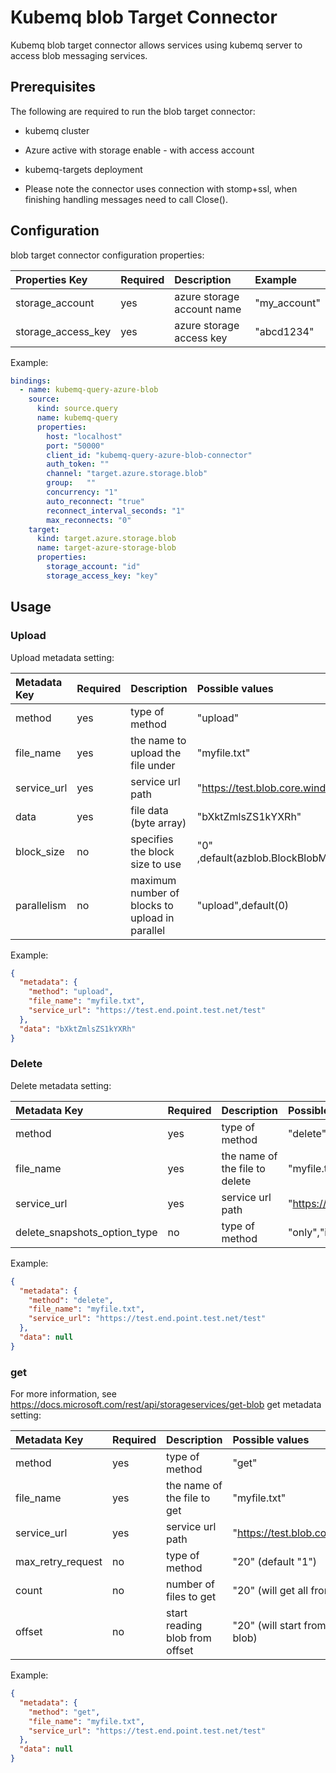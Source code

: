 # Kubemq blob Target Connector

Kubemq blob target connector allows services using kubemq server to access blob messaging services.

## Prerequisites
The following are required to run the blob target connector:

- kubemq cluster
- Azure active with storage enable - with access account
- kubemq-targets deployment


- Please note the connector uses connection with stomp+ssl, when finishing handling messages need to call Close().

## Configuration

blob target connector configuration properties:

| Properties Key                  | Required | Description                                 | Example                                                                |
|:--------------------------------|:---------|:--------------------------------------------|:-----------------------------------------------------------------------|
| storage_account                 | yes     | azure storage account name                   | "my_account" |
| storage_access_key              | yes     | azure storage access key                     | "abcd1234" |


Example:

```yaml
bindings:
  - name: kubemq-query-azure-blob
    source:
      kind: source.query
      name: kubemq-query
      properties:
        host: "localhost"
        port: "50000"
        client_id: "kubemq-query-azure-blob-connector"
        auth_token: ""
        channel: "target.azure.storage.blob"
        group:   ""
        concurrency: "1"
        auto_reconnect: "true"
        reconnect_interval_seconds: "1"
        max_reconnects: "0"
    target:
      kind: target.azure.storage.blob
      name: target-azure-storage-blob
      properties:
        storage_account: "id"
        storage_access_key: "key"
```

## Usage

### Upload

Upload metadata setting:

| Metadata Key      | Required | Description                                    | Possible values                                  |
|:------------------|:---------|:-----------------------------------------------|:-------------------------------------------------|
| method            | yes      | type of method                                 | "upload"                                         |
| file_name         | yes      | the name to upload the file under              | "myfile.txt"                                     |
| service_url       | yes      | service url path                               | "https://test.blob.core.windows.net/test"        |
| data              | yes      | file data (byte array)                         | "bXktZmlsZS1kYXRh"                               |
| block_size        | no       | specifies the block size to use                | "0" ,default(azblob.BlockBlobMaxStageBlockBytes) |
| parallelism       | no       | maximum number of blocks to upload in parallel | "upload",default(0)                              |


Example:

```json
{
  "metadata": {
    "method": "upload",
    "file_name": "myfile.txt",
    "service_url": "https://test.end.point.test.net/test"
  },
  "data": "bXktZmlsZS1kYXRh"
}
```

### Delete

Delete metadata setting:

| Metadata Key                   | Required | Description                             | Possible values                            |
|:-------------------------------|:---------|:----------------------------------------|:-------------------------------------------|
| method                         | yes      | type of method                          | "delete"                                  |
| file_name                      | yes      | the name of the file to delete          | "myfile.txt"                              |
| service_url                    | yes      | service url path                        | "https://test.blob.core.windows.net/test" |
| delete_snapshots_option_type   | no       | type of method                          | "only","include","" (default "")          |


Example:

```json
{
  "metadata": {
    "method": "delete",
    "file_name": "myfile.txt",
    "service_url": "https://test.end.point.test.net/test"
  },
  "data": null
}
```

### get

For more information, see https://docs.microsoft.com/rest/api/storageservices/get-blob
get metadata setting:

| Metadata Key      | Required | Description                             | Possible values                                        |
|:------------------|:---------|:----------------------------------------|:-------------------------------------------------------|
| method            | yes      | type of method                          | "get"                                                  |
| file_name         | yes      | the name of the file to get             | "myfile.txt"                                           |
| service_url       | yes      | service url path                        | "https://test.blob.core.windows.net/test"              |
| max_retry_request | no       | type of method                          | "20" (default "1")                                     |
| count             | no       | number of files to get                  | "20" (will get all from offset)                        |
| offset            | no       | start reading blob from offset          | "20" (will start from the first byte in blob)          |


Example:

```json
{
  "metadata": {
    "method": "get",
    "file_name": "myfile.txt",
    "service_url": "https://test.end.point.test.net/test"
  },
  "data": null
}
```
